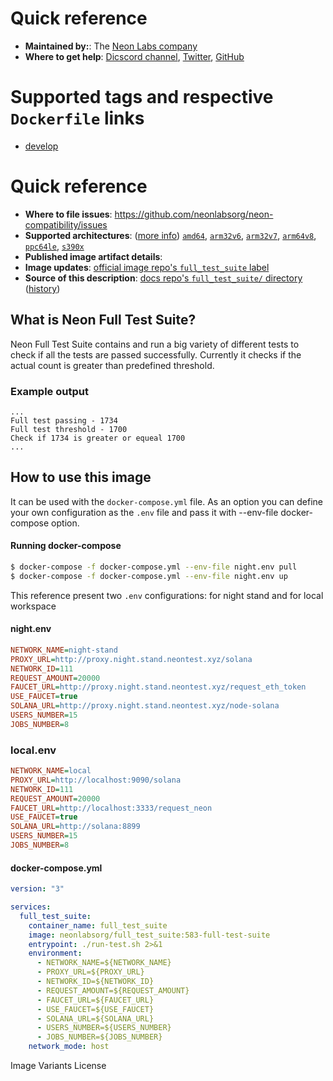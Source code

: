 # Quick reference

* **Maintained by:**: The [Neon Labs company](https://neon-labs.org/)
* **Where to get help**: [Dicscord channel](https://discord.com/channels/839825320639332362), [Twitter](https://twitter.com/neonlabsorg), [GitHub](https://github.com/neonlabsorg)

# Supported tags and respective `Dockerfile` links

* [develop](https://github.com/neonlabsorg/neon-compatibility/blob/develop/Dockerfile)

# Quick reference
* **Where to file issues**: https://github.com/neonlabsorg/neon-compatibility/issues
* **Supported architectures**: ([more info](https://github.com/docker-library/official-images#architectures-other-than-amd64)) [`amd64`](https://hub.docker.com/r/amd64/node/), [`arm32v6`](https://hub.docker.com/r/arm32v6/node/), [`arm32v7`](https://hub.docker.com/r/arm32v7/node/), [`arm64v8`](https://hub.docker.com/r/arm64v8/node/), [`ppc64le`](https://hub.docker.com/r/ppc64le/node/), [`s390x`](https://hub.docker.com/r/s390x/node/)
* **Published image artifact details**: 
* **Image updates**: [official image repo's `full_test_suite` label](https://github.com/neonlabsorg/neon-compatibility/pulls?q=label%3Afull_test_suite)
* **Source of this description**: [docs repo's `full_test_suite/` directory](https://github.com/neonlabsorg/neon-compatibility/tree/develop/full_test_suite) ([history](https://github.com/neonlabsorg/neon-compatibility/commits/develop/full_test_suite))

## What is Neon Full Test Suite?

Neon Full Test Suite contains and run a big variety of different tests to check if all the tests are passed successfully. Currently it checks if the actual count is greater than predefined threshold.

### Example output
```
...
Full test passing - 1734
Full test threshold - 1700
Check if 1734 is greater or equeal 1700
...
```

## How to use this image

It can be used with the `docker-compose.yml` file.
As an option you can define your own configuration as the `.env` file and pass it with --env-file docker-compose option.

#### Running docker-compose

```sh
$ docker-compose -f docker-compose.yml --env-file night.env pull
$ docker-compose -f docker-compose.yml --env-file night.env up
```

This reference present two `.env` configurations: for night stand and for local workspace

#### night.env

```ini
NETWORK_NAME=night-stand
PROXY_URL=http://proxy.night.stand.neontest.xyz/solana
NETWORK_ID=111
REQUEST_AMOUNT=20000
FAUCET_URL=http://proxy.night.stand.neontest.xyz/request_eth_token
USE_FAUCET=true
SOLANA_URL=http://proxy.night.stand.neontest.xyz/node-solana
USERS_NUMBER=15
JOBS_NUMBER=8
```

### local.env

```ini
NETWORK_NAME=local
PROXY_URL=http://localhost:9090/solana
NETWORK_ID=111
REQUEST_AMOUNT=20000
FAUCET_URL=http://localhost:3333/request_neon
USE_FAUCET=true
SOLANA_URL=http://solana:8899
USERS_NUMBER=15
JOBS_NUMBER=8
```

#### docker-compose.yml
```yaml
version: "3"

services:
  full_test_suite:
    container_name: full_test_suite
    image: neonlabsorg/full_test_suite:583-full-test-suite
    entrypoint: ./run-test.sh 2>&1
    environment:
      - NETWORK_NAME=${NETWORK_NAME}
      - PROXY_URL=${PROXY_URL}
      - NETWORK_ID=${NETWORK_ID}
      - REQUEST_AMOUNT=${REQUEST_AMOUNT}
      - FAUCET_URL=${FAUCET_URL}
      - USE_FAUCET=${USE_FAUCET}
      - SOLANA_URL=${SOLANA_URL}
      - USERS_NUMBER=${USERS_NUMBER}
      - JOBS_NUMBER=${JOBS_NUMBER}
    network_mode: host
```




Image Variants
License